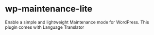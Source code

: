 # wp-maintenance-lite
Enable a simple and lightweight Maintenance mode for WordPress. This plugin comes with Language Translator
